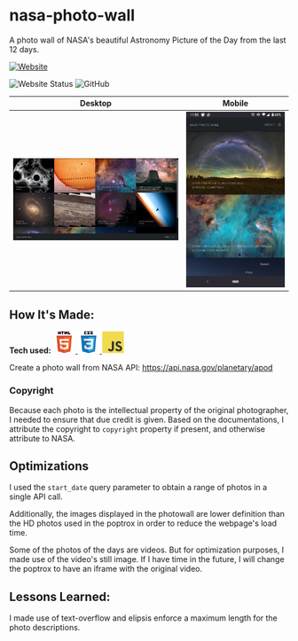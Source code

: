 # nasa-photo-wall

A photo wall of NASA's beautiful Astronomy Picture of the Day from the last 12 days.

<a href="https://nasa-photo-wall.netlify.app/" rel="nofollow">
    <img alt="Website" src="https://img.shields.io/static/v1?label=|&message=WEBSITE&color=cdf998&style=for-the-badge&logo=googlechrome&logo-color=white">
</a>

<img alt="Website Status" src="https://img.shields.io/website?style=flat-square&url=https%3A%2F%2Fnasa-photo-wall.netlify.app%2F"> <img alt="GitHub" src="https://img.shields.io/github/license/infinitesolargalaxy/nasa-photo-wall?style=flat-square">

| Desktop | Mobile |
|---|---|
| <img src="Desktop.PNG"> | <img src="Mobile.PNG"> |

## How It's Made:

**Tech used:** <a href="https://www.w3.org/html/" target="_blank" rel="noreferrer"> <img src="https://raw.githubusercontent.com/devicons/devicon/master/icons/html5/html5-original-wordmark.svg" alt="html5" width="40" height="40"/> </a> <a href="https://www.w3schools.com/css/" target="_blank" rel="noreferrer"> <img src="https://raw.githubusercontent.com/devicons/devicon/master/icons/css3/css3-original-wordmark.svg" alt="css3" width="40" height="40"/> </a> <a href="https://developer.mozilla.org/en-US/docs/Web/JavaScript" target="_blank" rel="noreferrer"> <img src="https://raw.githubusercontent.com/devicons/devicon/master/icons/javascript/javascript-original.svg" alt="javascript" width="40" height="40"/> </a>

Create a photo wall from NASA API: https://api.nasa.gov/planetary/apod

### Copyright
Because each photo is the intellectual property of the original photographer, I needed to ensure that due credit is given. Based on the documentations, I attribute the copyright to `copyright` property if present, and otherwise attribute to NASA.

## Optimizations
I used the `start_date` query parameter to obtain a range of photos in a single API call.

Additionally, the images displayed in the photowall are lower definition than the HD photos used in the poptrox in order to reduce the webpage's load time.

Some of the photos of the days are videos. But for optimization purposes, I made use of the video's still image. If I have time in the future, I will change the poptrox to have an iframe with the original video.

## Lessons Learned:
I made use of text-overflow and elipsis enforce a maximum length for the photo descriptions.
